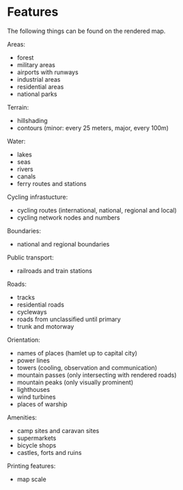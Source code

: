 # Features

The following things can be found on the rendered map.

Areas:
- forest
- military areas
- airports with runways
- industrial areas
- residential areas
- national parks

Terrain:
- hillshading
- contours (minor: every 25 meters, major, every 100m)

Water:
- lakes
- seas
- rivers
- canals
- ferry routes and stations

Cycling infrastucture:
- cycling routes (international, national, regional and local)
- cycling network nodes and numbers

Boundaries:
- national and regional boundaries

Public transport:
- railroads and train stations

Roads:
- tracks
- residential roads
- cycleways
- roads from unclassified until primary
- trunk and motorway

Orientation:
- names of places (hamlet up to capital city)
- power lines
- towers (cooling, observation and communication)
- mountain passes (only intersecting with rendered roads)
- mountain peaks (only visually prominent)
- lighthouses
- wind turbines
- places of warship

Amenities:
- camp sites and caravan sites
- supermarkets
- bicycle shops
- castles, forts and ruins

Printing features:
- map scale
